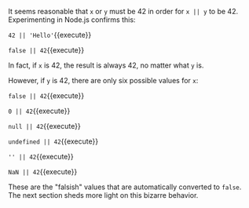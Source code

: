 It seems reasonable that `x` or `y` must be 42 in order for `x || y` to be 42. Experimenting in Node.js confirms this:

```42 || 'Hello'```{{execute}}

```false || 42```{{execute}}

In fact, if `x` is 42, the result is always 42, no matter what `y` is.

However, if `y` is 42, there are only six possible values for `x`:

```false || 42```{{execute}}

```0 || 42```{{execute}}

```null || 42```{{execute}}

```undefined || 42```{{execute}}

```'' || 42```{{execute}}

```NaN || 42```{{execute}}

These are the "falsish" values that are automatically converted to `false`. The next section sheds more light on this bizarre behavior. 
